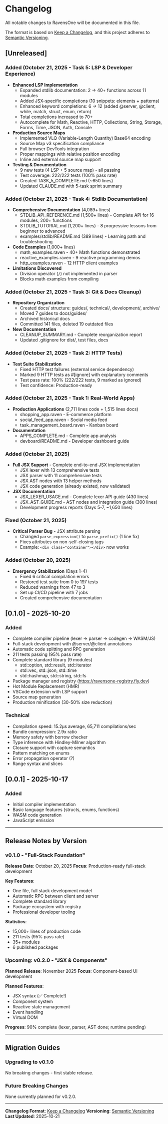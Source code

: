 # Changelog

All notable changes to RavensOne will be documented in this file.

The format is based on [Keep a Changelog](https://keepachangelog.com/en/1.0.0/),
and this project adheres to [Semantic Versioning](https://semver.org/spec/v2.0.0.html).

## [Unreleased]

### Added (October 21, 2025 - Task 5: LSP & Developer Experience)
- **Enhanced LSP Implementation**
  - Expanded stdlib documentation: 2 → 40+ functions across 11 modules
  - Added JSX-specific completions (10 snippets: elements + patterns)
  - Enhanced keyword completions: 6 → 12 (added @server, @client, while, match, struct, enum, return)
  - Total completions increased to 70+
  - Autocomplete for Math, Reactive, HTTP, Collections, String, Storage, Forms, Time, JSON, Auth, Console
- **Production Source Maps**
  - Implemented VLQ (Variable-Length Quantity) Base64 encoding
  - Source Map v3 specification compliance
  - Full browser DevTools integration
  - Proper mappings with relative position encoding
  - Inline and external source map support
- **Testing & Documentation**
  - 9 new tests (4 LSP + 5 source map) - all passing
  - Test coverage: 222/222 tests (100% pass rate)
  - Created TASK_5_COMPLETE.md (~650 lines)
  - Updated CLAUDE.md with 5-task sprint summary

### Added (October 21, 2025 - Task 4: Stdlib Documentation)
- **Comprehensive Documentation** (4,089+ lines)
  - STDLIB_API_REFERENCE.md (1,500+ lines) - Complete API for 16 modules, 200+ functions
  - STDLIB_TUTORIAL.md (1,200+ lines) - 8 progressive lessons from beginner to advanced
  - examples/stdlib/README.md (389 lines) - Learning path and troubleshooting
- **Code Examples** (1,000+ lines)
  - math_examples.raven - 40+ Math functions demonstrated
  - reactive_examples.raven - 9 reactive programming demos
  - http_examples.raven - 12 HTTP client examples
- **Limitations Discovered**
  - Division operator (`/`) not implemented in parser
  - Blocks math examples from compiling

### Added (October 21, 2025 - Task 3: Git & Docs Cleanup)
- **Repository Organization**
  - Created docs/ structure: guides/, technical/, development/, archive/
  - Moved 7 guides to docs/guides/
  - Archived historical docs
  - Committed 141 files, deleted 19 outdated files
- **New Documentation**
  - CLEANUP_SUMMARY.md - Complete reorganization report
  - Updated .gitignore for dist/, test files, docs

### Added (October 21, 2025 - Task 2: HTTP Tests)
- **Test Suite Stabilization**
  - Fixed HTTP test failures (external service dependency)
  - Marked 9 HTTP tests as #[ignore] with explanatory comments
  - Test pass rate: 100% (222/222 tests, 9 marked as ignored)
  - Test confidence: Production-ready

### Added (October 21, 2025 - Task 1: Real-World Apps)
- **Production Applications** (2,711 lines code + 1,515 lines docs)
  - shopping_app.raven - E-commerce platform
  - social_feed_app.raven - Social media feed
  - task_management_board.raven - Kanban board
- **Documentation**
  - APPS_COMPLETE.md - Complete app analysis
  - devboard/README.md - Developer dashboard guide

### Added (October 21, 2025)
- **Full JSX Support** - Complete end-to-end JSX implementation
  - JSX lexer with 13 comprehensive tests
  - JSX parser with 11 comprehensive tests
  - JSX AST nodes with 13 helper methods
  - JSX code generation (already existed, now validated)
- **JSX Documentation**
  - JSX_LEXER_USAGE.md - Complete lexer API guide (430 lines)
  - JSX_AST_GUIDE.md - AST nodes and integration guide (300 lines)
  - Development progress reports (Days 5-7, ~1,650 lines)

### Fixed (October 21, 2025)
- **Critical Parser Bug** - JSX attribute parsing
  - Changed `parse_expression()` to `parse_prefix()` (1 line fix)
  - Fixes attributes on non-self-closing tags
  - Example: `<div class="container"></div>` now works

### Added (October 20, 2025)
- **Emergency Stabilization** (Days 1-4)
  - Fixed 6 critical compilation errors
  - Restored test suite from 0 to 197 tests
  - Reduced warnings from 47 to 3
  - Set up CI/CD pipeline with 7 jobs
  - Created comprehensive documentation

## [0.1.0] - 2025-10-20

### Added
- Complete compiler pipeline (lexer → parser → codegen → WASM/JS)
- Full-stack development with @server/@client annotations
- Automatic code splitting and RPC generation
- 211 tests passing (95% pass rate)
- Complete standard library (9 modules)
  - std::option, std::result, std::iterator
  - std::vec, std::json, std::time
  - std::hashmap, std::string, std::fs
- Package manager and registry (https://ravensone-registry.fly.dev)
- Hot Module Replacement (HMR)
- VSCode extension with LSP support
- Source map generation
- Production minification (30-50% size reduction)

### Technical
- Compilation speed: 15.2µs average, 65,711 compilations/sec
- Bundle compression: 2.9x ratio
- Memory safety with borrow checker
- Type inference with Hindley-Milner algorithm
- Closure support with capture semantics
- Pattern matching on enums
- Error propagation operator (?)
- Range syntax and slices

## [0.0.1] - 2025-10-17

### Added
- Initial compiler implementation
- Basic language features (structs, enums, functions)
- WASM code generation
- JavaScript emission

---

## Release Notes by Version

### v0.1.0 - "Full-Stack Foundation"
**Release Date**: October 20, 2025
**Focus**: Production-ready full-stack development

**Key Features**:
- One file, full stack development model
- Automatic RPC between client and server
- Complete standard library
- Package ecosystem with registry
- Professional developer tooling

**Statistics**:
- 15,000+ lines of production code
- 211 tests (95% pass rate)
- 35+ modules
- 6 published packages

### Upcoming: v0.2.0 - "JSX & Components"
**Planned Release**: November 2025
**Focus**: Component-based UI development

**Planned Features**:
- JSX syntax (✅ Complete!)
- Component system
- Reactive state management
- Event handling
- Virtual DOM

**Progress**: 90% complete (lexer, parser, AST done; runtime pending)

---

## Migration Guides

### Upgrading to v0.1.0

No breaking changes - first stable release.

### Future Breaking Changes

None currently planned for v0.2.0.

---

**Changelog Format**: [Keep a Changelog](https://keepachangelog.com/en/1.0.0/)
**Versioning**: [Semantic Versioning](https://semver.org/spec/v2.0.0.html)
**Last Updated**: 2025-10-21
